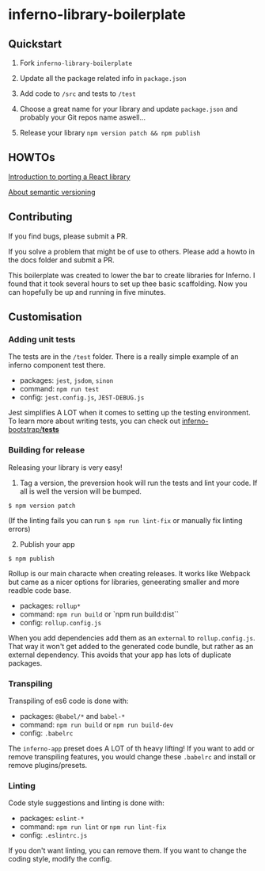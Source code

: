 # inferno-library-boilerplate


## Quickstart

1. Fork `inferno-library-boilerplate`

2. Update all the package related info in `package.json`

3. Add code to `/src` and tests to `/test`

4. Choose a great name for your library and update `package.json` and probably your Git repos name aswell...

5. Release your library `npm version patch && npm publish`

## HOWTOs

[Introduction to porting a React library](./howto/porting_react_library.md)

[About semantic versioning](https://docs.npmjs.com/about-semantic-versioning)

## Contributing

If you find bugs, please submit a PR.

If you solve a problem that might be of use to others. Please add a howto in the docs folder and submit a PR.

This boilerplate was created to lower the bar to create libraries for Inferno. I found that it took several hours to set up thee basic scaffolding. Now you can hopefully be up and running in five minutes.

## Customisation

### Adding unit tests

The tests are in the `/test` folder. There is a really simple example of an inferno component test there.

- packages: `jest`, `jsdom`, `sinon`
- command: `npm run test`
- config: `jest.config.js`, `JEST-DEBUG.js`

Jest simplifies A LOT when it comes to setting up the testing environment. To learn more about writing tests, you can check out [inferno-bootstrap/__tests__](https://github.com/jhsware/inferno-bootstrap/tree/master/__test__)

### Building for release

Releasing your library is very easy! 

1. Tag a version, the preversion hook will run the tests and lint your code. If all is well the version will be bumped.

  `$ npm version patch`

  (If the linting fails you can run `$ npm run lint-fix` or manually fix linting errors)

2. Publish your app

  `$ npm publish`

Rollup is our main characte when creating releases. It works like Webpack but came as a nicer options for libraries, geneerating smaller and more readble code base.

- packages: `rollup*`
- command: `npm run build` or `npm run build:dist``
- config: `rollup.config.js`

When you add dependencies add them as an `external` to `rollup.config.js`. That way it won't get added to the generated code bundle, but rather as an external dependency. This avoids that your app has lots of duplicate packages.

### Transpiling

Transpiling of es6 code is done with:

- packages: `@babel/*` and `babel-*`
- command: `npm run build` or `npm run build-dev`
- config: `.babelrc`

The `inferno-app` preset does A LOT of th heavy lifting! If you want to add or remove transpiling features, you would change these `.babelrc` and install or remove plugins/presets.

### Linting

Code style suggestions and linting is done with:

- packages: `eslint-*`
- command: `npm run lint` or `npm run lint-fix`
- config: `.eslintrc.js`

If you don't want linting, you can remove them. If you want to change the coding style, modify the config.
